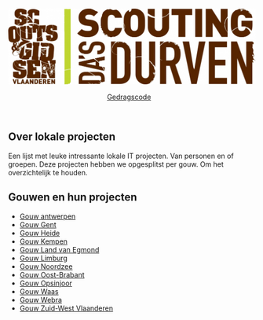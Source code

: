 ![alt tag](Assets/Scouts-en-gidsen-vlaanderen.jpg)

<p align="center">
    <a href="gedragscode.md">Gedragscode</a>&nbsp;&nbsp;&nbsp;
</p>

<br>


## Over lokale projecten 

Een lijst met leuke intressante lokale IT projecten. Van personen en of groepen. 
Deze projecten hebben we opgesplitst per gouw. Om het overzichtelijk te houden. 

## Gouwen en hun projecten

- [Gouw antwerpen](Gouwen/Antwerpen.md)
- [Gouw Gent](Gouwen/Gent.md)
- [Gouw Heide](Gouwen/Heide.md)
- [Gouw Kempen](Gouwen/Kempen.md)
- [Gouw Land van Egmond](Gouwen/Land-van-Egmont.md)
- [Gouw Limburg](Gouwen/Limburg.md)
- [Gouw Noordzee](Gouwen/Noordzee.md)
- [Gouw Oost-Brabant](Gouwen/Oost-Brabant.md)
- [Gouw Opsinjoor](Gouwen/Opsinjoor.md)
- [Gouw Waas](Gouwen/Waas.md)
- [Gouw Webra](Gouwen/Webra.md)
- [Gouw Zuid-West Vlaanderen](Gouwen/Zuid-West-Vlaanderen.md)